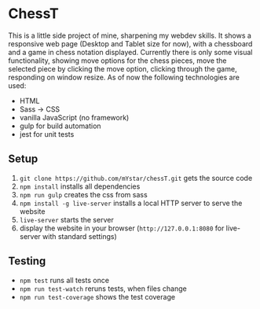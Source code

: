 # ChessT

This is a little side project of mine, sharpening my webdev skills. 
It shows a responsive web page (Desktop and Tablet size for now), with a chessboard and a game in chess notation displayed.
Currently there is only some visual functionality, showing move options for the chess pieces, move the selected piece by clicking the move option, clicking through the game, responding on window resize.
As of now the following technologies are used:

- HTML
- Sass -> CSS
- vanilla JavaScript (no framework)
- gulp for build automation
- jest for unit tests

## Setup

1. `git clone https://github.com/mYstar/chessT.git` gets the source code
2. `npm install` installs all dependencies
3. `npm run gulp` creates the css from sass
4. `npm install -g live-server` installs a local HTTP server to serve the website
5. `live-server` starts the server
6. display the website in your browser (`http://127.0.0.1:8080` for live-server with standard settings)

## Testing

- `npm test` runs all tests once
- `npm run test-watch` reruns tests, when files change
- `npm run test-coverage` shows the test coverage
